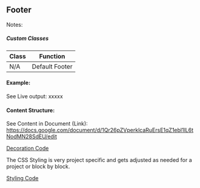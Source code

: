 ## Footer

Notes:

##### Custom Classes 
|  Class | Function   |  
|--------|------------|
| N/A |  Default Footer |  

#### Example:

See Live output:
xxxxx

#### Content Structure:

See Content in Document (Link):
https://docs.google.com/document/d/1Qr26pZVperklcaRuErsE1qZ1ebl1lL6tNodMN28SdEU/edit

[Decoration Code](footer.js)

The CSS Styling is very project specific and gets adjusted as needed for a project or block by block.

[Styling Code](footer.css)